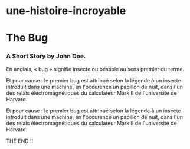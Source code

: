 # une-histoire-incroyable
#  The Bug
### A Short Story  by John Doe.



En anglais, « bug » signifie insecte ou bestiole au sens premier du terme.

Et pour cause : le premier bug est attribué selon la légende à un insecte introduit dans une machine, en l'occurence un papillon de nuit, dans l'un des relais électromagnétiques du calculateur Mark II de l'université de Harvard.

Et pour cause : le premier bug est attribué selon la légende à un insecte introduit dans une machine, en l'occurence un papillon de nuit, dans l'un des relais électromagnétiques du calculateur Mark II de l'université de Harvard.


THE END !!

